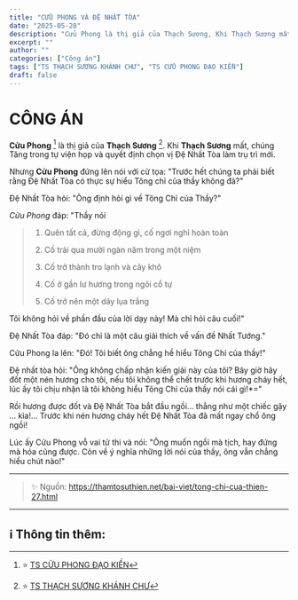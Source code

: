 ```yaml
---
title: "CỬU PHONG VÀ ĐỆ NHẤT TÒA"
date: "2025-05-28"
description: "Cửu Phong là thị giả của Thạch Sương, Khi Thạch Sương mất, chúng Tăng trong tự viện họp và quyết định chọn vị Đệ Nhất Tòa làm trụ trì mới."
excerpt: ""
author: ""
categories: ["Công án"]
tags: ["TS THẠCH SƯƠNG KHÁNH CHƯ", "TS CỬU PHONG ĐẠO KIỀN"]
draft: false
---
```


# CÔNG ÁN

**Cửu Phong** [^1] là thị giả của **Thạch Sương** [^2].
Khi **Thạch Sương** mất, chúng Tăng trong tự viện họp và quyết định chọn vị Đệ Nhất Tòa làm trụ trì mới.

Nhưng **Cửu Phong** đứng lên nói với cử tọa: "Trước hết chúng ta phải biết rằng Đệ Nhất Tòa có thực sự hiểu Tông chỉ của thầy không đả?"

Đệ Nhất Tòa hỏi: "Ông định hỏi gì về Tông Chỉ của Thầy?"

*Cửu Phong* đáp: "Thầy nói

> 1. Quên tất cả, đừng động gì, cố ngơi nghỉ hoàn toàn
>
> 2. Cố trải qua mười ngàn năm trong một niệm
>
> 3. Cố trở thành tro lạnh và cây khô
>
> 4. Cố ở gần lư hương trong ngôi cổ tự
>
> 5. Cố trở nên một dãy lụa trắng

Tôi không hỏi về phần đầu của lời dạy này! Mà chỉ hỏi câu cuối!"

Đệ Nhất Tòa đáp: "Đó chỉ là một câu giải thích về vấn đề Nhất Tướng."

Cửu Phong la lên: "Đó! Tôi biết ông chẳng hề hiểu Tông Chỉ của thầy!"

Đệ nhất tòa hỏi:
"Ông không chấp nhận kiến giải này của tôi?
Bây giờ hãy đốt một nén hương cho tôi, nếu tôi không thể chết trước khi hương cháy hết, lúc ấy tôi chịu nhận là tôi không hiểu Tông Chỉ của thầy nói cái gì!*="

Rồi hương được đốt và Đệ Nhất Tòa bắt đầu ngồi... thẳng như một chiếc gậy ... kìa!...
Trước khi nén hương cháy hết Đệ Nhất Tòa đã mất ngay chổ ông ngồi!

Lúc ấy Cửu Phong vỗ vai tử thi và nói:
"Ông muốn ngồi mà tịch, hay đứng mà hóa cũng được.
Còn về ý nghĩa những lời nói của thầy, ông vẫn chẳng hiểu chút nào!"

***

> ✨ Nguồn: https://thamtosuthien.net/bai-viet/tong-chi-cua-thien-27.html

***

## ℹ️ Thông tin thêm:

[^1]: ⭐️  <a href="https://blog.phapthihoi.org/gt-member/ts-cuu-phong-dao-kien/" target="_blank">TS CỬU PHONG ĐẠO KIỀN</a>

[^2]: ⭐️  <a href="https://blog.phapthihoi.org/gt-member/ts-thach-suong-khanh-chu/" target="_blank">TS THẠCH SƯƠNG KHÁNH CHƯ</a>
